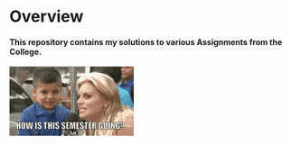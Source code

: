 
<H1>Overview</H1>
<H4>This repository contains my solutions to various Assignments from the College.</H4>


<img align="center" src="https://github.com/Shrijit007/ITER-ASSGN/blob/main/Funny%20Semester.gif?raw=true)"/>

